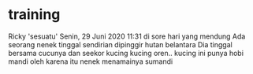 # training
Ricky
'sesuatu'
Senin, 29 Juni 2020 11:31
di sore hari yang mendung
Ada seorang nenek tinggal sendirian
dipinggir hutan belantara
Dia tinggal bersama cucunya dan seekor kucing
kucing oren..
kucing ini punya hobi mandi
oleh karena itu nenek menamainya sumandi